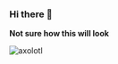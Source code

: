 ### Hi there 👋
**Not sure how this will look**

![axolotl](https://user-images.githubusercontent.com/110885554/186362310-d5c6e677-5b67-49b2-bf77-e0f41e5b1949.png)
<!--
**psylocke-sudo/psylocke-sudo** is a ✨ _special_ ✨ repository because its `README.md` (this file) appears on your GitHub profile.

Here are some ideas to get you started:

- 🔭 I’m currently working on ...
- 🌱 I’m currently learning ...
- 👯 I’m looking to collaborate on ...
- 🤔 I’m looking for help with ...
- 💬 Ask me about ...
- 📫 How to reach me: ...
- 😄 Pronouns: ...
- ⚡ Fun fact: ...
-->
